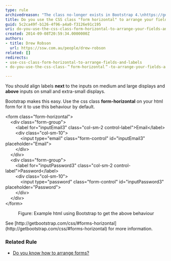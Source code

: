 ```yaml
---
type: rule
archivedreason: "The class no-longer exists in Bootstrap 4.\nhttps://getbootstrap.com/docs/4.5/components/forms/#form-controls \n\nRelated rule: https://rules.ssw.com.au/how-to-align-your-form-labels"
title: Do you use the CSS class "form horizontal" to arrange your fields and labels?
guid: 5c2ca49f-b126-4f96-a4a0-f3126e91c195
uri: do-you-use-the-css-class-form-horizontal-to-arrange-your-fields-and-labels
created: 2014-09-08T20:59:34.0000000Z
authors:
- title: Drew Robson
  url: https://ssw.com.au/people/drew-robson
related: []
redirects:
- use-css-class-form-horizontal-to-arrange-fields-and-labels
- do-you-use-the-css-class-＂form-horizontal＂-to-arrange-your-fields-and-labels

---
```


You should align labels  **next** to the inputs on medium and large displays and  **above** inputs on small and extra-small displays.

<!--endintro-->

Bootstrap makes this easy. Use the css class  **form-horizontal** on your html form for it to use this behaviour by default.
<dl class="code"><dt> <p>&lt;form class=&quot;form-horizontal&quot;&gt;<br>&#160;&#160;&#160; &lt;div class=&quot;form-group&quot;&gt;<br>&#160;&#160;&#160;&#160;&#160;&#160;&#160; &lt;label for=&quot;inputEmail3&quot; class=&quot;col-sm-2 control-label&quot;&gt;Email&lt;/label&gt;<br>&#160;&#160;&#160;&#160;&#160;&#160;&#160; &lt;div class=&quot;col-sm-10&quot;&gt;<br>&#160;&#160;&#160;&#160;&#160;&#160;&#160;&#160;&#160;&#160;&#160; &lt;input type=&quot;email&quot; class=&quot;form-control&quot; id=&quot;inputEmail3&quot; placeholder=&quot;Email&quot;&gt;<br>&#160;&#160;&#160;&#160;&#160;&#160;&#160; &lt;/div&gt;<br>&#160;&#160;&#160; &lt;/div&gt;<br>&#160;&#160;&#160; &lt;div class=&quot;form-group&quot;&gt;<br>&#160;&#160;&#160;&#160;&#160;&#160;&#160; &lt;label for=&quot;inputPassword3&quot; class=&quot;col-sm-2 control-label&quot;&gt;Password&lt;/label&gt;<br>&#160;&#160;&#160;&#160;&#160;&#160;&#160; &lt;div class=&quot;col-sm-10&quot;&gt;<br>&#160;&#160;&#160;&#160;&#160;&#160;&#160;&#160;&#160;&#160;&#160; &lt;input type=&quot;password&quot; class=&quot;form-control&quot; id=&quot;inputPassword3&quot; placeholder=&quot;Password&quot;&gt;<br>&#160;&#160;&#160;&#160;&#160;&#160;&#160; &lt;/div&gt;<br>&#160;&#160;&#160; &lt;/div&gt;<br>&lt;/form&gt;</p></dt><dd>Figure&#58; Example html using Bootstrap to get the above behaviour</dd></dl>
See [http://getbootstrap.com/css/#forms-horizontal](http&#58;//getbootstrap.com/css/#forms-horizontal) for more information.

### Related Rule



* [Do you know how to arrange forms?](/do-you-know-how-to-arrange-forms)
